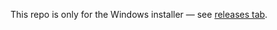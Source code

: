 This repo is only for the Windows installer — see [releases tab](https://github.com/the-power-of-trust/windows/releases).
